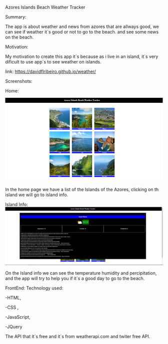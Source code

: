 Azores Islands Beach Weather Tracker

Summary:

The app is about weather and news from azores that are allways good,
we can see if weather it´s good or not to go to the beach. and see some news on the beach.

Motivation:

My motivation to create this app it´s because as i live in an island,
it´s very dificult to use app´s to see weather on islands.

link: https://davidflribeiro.github.io/weather/

Screenshots:

Home:

![](/img1.png)

In the home page we have a list of the Islands of the Azores, clicking on th island we will go to island info.

Island Info:
![](/img2.png)

On the Island info we can see the temperature humidity and percipitation,
and the app will try to help you if it´s a good day to go to the beach.

FrontEnd:
Technology used:

-HTML,

-CSS ,

-JavaScript,

-JQuery

The API that it´s free and it´s from weatherapi.com and twiter free API.
